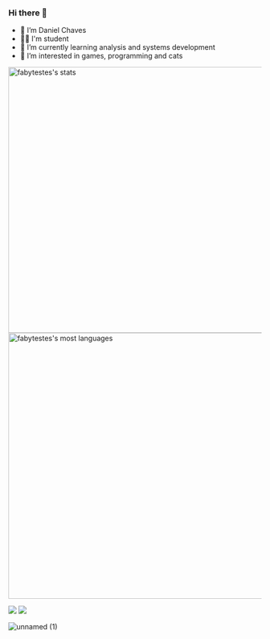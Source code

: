 ### Hi there 👋

- 👋 I’m Daniel Chaves
- 🧑‍🎓 I'm student
- 🌱 I’m currently learning analysis and systems development
- 👀 I’m interested in games, programming and cats

<p align="left">
<img width="530em" src="https://github-readme-stats.vercel.app/api?username=fabytestes&show_icons=true&theme=algolia" alt="fabytestes's stats"/>
<img width="530em" src="https://github-readme-stats.vercel.app/api/top-langs/?username=fabytestes&layout=compact&theme=algolia" alt="fabytestes's most languages"/>
</p>


<div> 
  <a href = "mailto:danielchavesfa@hotmail.com"><img src="https://img.shields.io/badge/Microsoft_Outlook-0078D4?style=for-the-badge&logo=microsoft-outlook&logoColor=white" target="_blank"></a>
  <a href="https://www.linkedin.com/in/danielchavesfa/" target="_blank"><img src="https://img.shields.io/badge/-LinkedIn-%230077B5?style=for-the-badge&logo=linkedin&logoColor=white" target="_blank"></a> 
 
 ![unnamed (1)](https://user-images.githubusercontent.com/93630038/168456096-7bac557e-2dac-467c-891b-d72cb60fa5e0.png)
</div>

